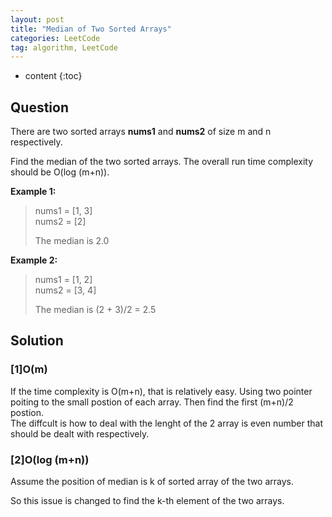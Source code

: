 ```yaml
---
layout: post
title: "Median of Two Sorted Arrays"
categories: LeetCode
tag: algorithm, LeetCode
---
```

 
* content
{:toc}

## Question

There are two sorted arrays **nums1** and **nums2** of size m and n respectively.

Find the median of the two sorted arrays. The overall run time complexity should be O(log (m+n)).

**Example 1:**

> nums1 = [1, 3]  
> nums2 = [2]
>
> The median is 2.0

**Example 2:**

> nums1 = [1, 2]  
> nums2 = [3, 4]
> 
> The median is (2 + 3)/2 = 2.5



## Solution

### [1]O(m)
If the time complexity is O(m+n), that is relatively easy. Using two pointer poiting to the small postion of each array. Then find the first (m+n)/2 postion.  
The diffcult is how to deal with the lenght of the 2 array is even number that should be dealt with respectively.

### [2]O(log (m+n))

Assume the position of median is k of sorted array of the two arrays.  

So this issue is changed to find the k-th element of the two arrays.


